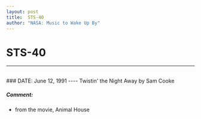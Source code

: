 ```yaml
---
layout: post
title:  STS-40
author: "NASA: Music to Wake Up By"
---
```


# STS-40
----
<br/>
### DATE: June 12, 1991
----
Twistin' the Night Away by Sam Cooke

##### Comment:
* from the movie, Animal House
